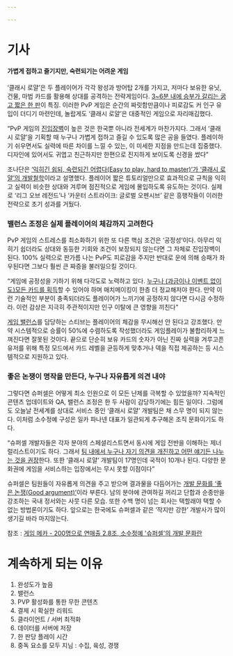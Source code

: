 ```yaml
---

---
```




#  기사

#### 가볍게 접하고 즐기지만, 숙련되기는 어려운 게임

‘클래시 로얄’은 두 플레이어가 각각 왕성과 방어탑 2개를 가지고, 저마다 보유한 유닛, 건물, 마법 카드를 활용해 상대를 공격하는 전략게임이다. <u>3~6분 내에 승부가 갈리는 굵고 짧은 한 판</u>이 특징. 이러한 PvP 게임은 순간의 짜릿함만큼이나 피로감도 커 인구 유입이 더디기 마련인데, 놀랍게도 ‘클래시 로얄’은 대중적인 게임으로 자리매김했다.

“PvP 게임의 <u>진입장벽</u>이 높은 것은 한국뿐 아니라 전세계가 마찬가지다. 그래서 ‘클래시 로얄’을 기획할 때 누구나 가볍게 접하고 즐길 수 있도록 많은 공을 들였다. 플레이하기 쉬우면서도 실력에 따른 차이를 느낄 수 있는, 이 미세한 지점을 만드는데 집중했다. 디자인에 있어서도 귀엽고 친근하지만 한편으로 진지하게 보이도록 신경을 썼다”

조나단은 <u>‘익히긴 쉽되, 숙련되긴 어렵다(Easy to play, hard to master)’가 ‘클래시 로얄’의 개발철학</u>이라고 설명했다. 플레이어 짧은 튜토리얼만으로 효과적으로 규칙을 익히고 실력이 비슷한 상대와 겨루며 점진적으로 게임에 몰입하도록 유도하는 것이다. 실제로 ‘리그 오브 레전드’나 ‘카운터 스트라이크: 글로벌 오펜시브’ 같은 흥행작들이 이러한 전략으로 초기 성과를 거뒀다.

### 밸런스 조정은 실제 플레이어의 체감까지 고려한다

PvP 게임의 스트레스를 최소화하기 위한 또 다른 핵심 조건은 ‘공정성’이다. 아무리 익히기 쉽더라도 상대와 동등한 기회와 조건이 보장되지 않는다면 그 자체로 진입장벽이 된다. 100% 실력으로 판가름 나는 PvP도 피로감을 주지만 반대로 운에 의해 승패가 좌우된다면 그보다 훨씬 큰 짜증을 불러일으킬 것이다.

“게임에 공정성을 기하기 위해 다각도로 노력하고 있다. <u>누구나 (과금이나 이벤트 없이도)모든 카드를 획득</u>할 수 있어야 하며 매치메이킹이 한층 더 정교해저야 한다. 만약 이런 기술적인 부분이 충족되더라도 플레이어가 느끼기에 공정하지 않다면 다시금 수정하라. 이런 감상은 지극히 주관적이지만 인구 이탈에 큰 영향을 끼친다”

<u>게임 밸런스</u>를 담당하는 스티브는 플레이어의 체감을 무시해선 안 된다고 강조했다. 만약 시스템적으로 승률이 50%에 수렴하도록 작성했더라도 게임플레이가 불합리하게 느껴진다면 잘못된 것이다. 끝으로 단순히 보유 카드의 숫자가 아닌 진짜 실력을 겨루고픈 유저를 위해 특정 모드에서 카드 레벨을 균등하게 맞추거나 덱을 직접 제공하는 등 시스템적으로 지원하고 있다.

### 좋은 논쟁이 명작을 만든다, 누구나 자유롭게 의견 내야

그렇다면 슈퍼셀은 어떻게 최소 인원으로 이 모든 난제를 극복할 수 있었을까? 지속적인 콘텐츠 업데이트와 QA, 밸런스 조정은 한 두 사람이 감당하기에는 힘든 일이다. 그럼에도 오늘날 전세계를 상대로 서비스 중인 ‘클래시 로얄’ 개발팀은 채 스무 명이 되지 않는다. 이처럼 소수정예 구성은 일카 파나넨 대표가 일관되게 추구해온 조직 문화이기도 하다.

“슈퍼셀 개발자들은 각자 분야의 스페셜리스트면서 동시에 게임 전반을 이해하는 제너럴리스트이기도 하다. 그래서 <u>팀 내에서 누구나 자기 의견을 개진하고 어떤 얘기든 나누는 것을 권장</u>한다. 또한 ‘클래시 로얄’ 개발팀이 17명인데 국적이 10개나 된다. 다양한 문화권에 게임을 서비스하는 입장에서는 무시 못할 이점이다”

슈퍼셀은 팀원들이 자유롭게 의견을 주고 받으며 결과물을 다듬어가는 <u>개발 문화를 ‘좋은 논쟁(Good argument)’</u>이라 부른다. 남의 분야에 관여하길 꺼리고 단합과 순종만을 강조하는 국내 정서와는 사뭇 다른 모습. 또한 수백 명이 넘는 회사는 택할래야 택할 수 없는 방법론이기도 하다. 앞으로는 한국에도 슈퍼셀과 같은 ‘작지만 강한’ 개발사가 많이 생기길 바라 마지않는다.



참조 : [게임 메카 - 200명으로 연매출 2.8조, 소수정예 '슈퍼셀'의 개발 문화란](https://goo.gl/SdpXqQ )

# 계속하게 되는 이유

1. 완성도가 높음
2. 밸런스
3. PVP 활성화를 통한 무한 콘텐츠
4. 결제 시 확실한 리워드
5. 클라이언트 / 서버 최적화
6. 데이터를 서버에 저장
7. 한 판당 플레이 시간
8. 중독 요소를 모두 지님 : 수집, 육성, 경쟁